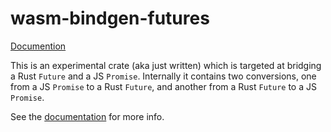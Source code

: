 # wasm-bindgen-futures

[Documention][documentation]

This is an experimental crate (aka just written) which is targeted at bridging
a Rust `Future` and a JS `Promise`. Internally it contains two conversions, one
from a JS `Promise` to a Rust `Future`, and another from a Rust `Future` to a
JS `Promise`.

See the [documentation] for more info.

[documentation]: https://rustwasm.github.io/wasm-bindgen/api/wasm_bindgen_futures/
